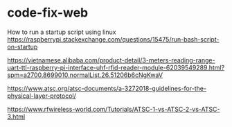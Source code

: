 # code-fix-web
  How to run a startup script using linux
https://raspberrypi.stackexchange.com/questions/15475/run-bash-script-on-startup


https://vietnamese.alibaba.com/product-detail/3-meters-reading-range-uart-ttl-raspberry-pi-interface-uhf-rfid-reader-module-62039549289.html?spm=a2700.8699010.normalList.26.51206b6cNgKwaV


https://www.atsc.org/atsc-documents/a-3272018-guidelines-for-the-physical-layer-protocol/


https://www.rfwireless-world.com/Tutorials/ATSC-1-vs-ATSC-2-vs-ATSC-3.html

